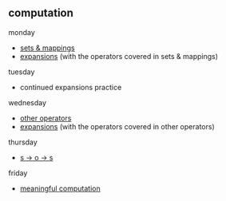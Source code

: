 ## computation

monday 
* [sets & mappings](https://github.com/colevanderswands/sets-and-mappings)  
* [expansions](https://github.com/colevanderswands/expansions) (with the operators covered in sets & mappings)

tuesday
* continued expansions practice

wednesday
* [other operators]()
* [expansions](https://github.com/colevanderswands/expansions) (with the operators covered in other operators)

thursday
* [s -> o -> s](https://github.com/colevanderswands/state-operation)   

friday
* [meaningful computation](https://github.com/colevanderswands/meaningful-computation)  
